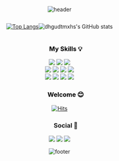<div align=center>

![header](https://capsule-render.vercel.app/api?type=waving&customColorList=0,2&height=220&section=header&text=&fontSize=40)

<div style="display: flex; justify-content: center; align-items: center;">

<p></p>

[![Top Langs](https://github-readme-stats.vercel.app/api/top-langs/?username=dhgudtmxhs&layout=compact)](https://github.com/dhgudtmxhs/github-readme-stats)

![dhgudtmxhs's GitHub stats](https://github-readme-stats.vercel.app/api?username=dhgudtmxhs&show_icons=true&theme=compact)

</div>

<h3 style="text-align: center; color: black;">　　My Skills 💡</h3>
    <img src="https://img.shields.io/badge/Java-yellow?style=flat&logo=openjdk&logoColor=red"/>
    <img src="https://img.shields.io/badge/Spring-green?style=flat&logo=spring&logoColor=black"/>
    <img src="https://img.shields.io/badge/Oracle-blue?style=flat&logo=oracle&logoColor=black"/> 
    <br>
    <img src="https://img.shields.io/badge/HTML-orange?style=flat&logo=html5&logoColor=black"/>
    <img src="https://img.shields.io/badge/css-blue?style=flat&logo=css3&logoColor=black"/>
    <img src="https://img.shields.io/badge/JavaScript-yellow?style=flat&logo=javascript&logoColor=black"/>
    <img src="https://img.shields.io/badge/JQuery-orange?style=flat&logo=jquery&logoColor=black"/> 
    <br>
    <img src="https://img.shields.io/badge/Eclipse-violet?style=flat&logo=eclipse&logoColor=black"/>
    <img src="https://img.shields.io/badge/VS Code-blue?style=flat&logo=vscode&logoColor=black"/>
    <img src="https://img.shields.io/badge/intellij-black?style=flat&logo=intellij idea&logoColor=white"/>
    <img src="https://img.shields.io/badge/GitHub-black?style=flat&logo=jquery&logoColor=red"/>

<h3 style="text-align: center; color: black;">　　Welcome 😊 </h3>

[![Hits](https://hits.seeyoufarm.com/api/count/incr/badge.svg?url=https%3A%2F%2Fgithub.com%2Fdhgudtmxhs%2Fhit-counter&count_bg=%230F0F0F&title_bg=%23D72121&icon=&icon_color=%23E7E7E7&title=Welcome&edge_flat=false)](https://hits.seeyoufarm.com)


<h3 align="center">　　Social 🎈</h3>
<p align="center">
<a href="#"> <img src="https://img.shields.io/badge/Gmail-D14836?style=for-the-badge&logo=gmail&logoColor=white&link=#"/></a>
<a href="https://www.instagram.com/dhgudtmxhs"><img src="https://img.shields.io/badge/Instagram-%23E4405F.svg?style=for-the-badge&logo=Instagram&logoColor=white&link=https://www.instagram.com/dhgudtmxhs"/></a>
<a href="https://ohstone.notion.site/009f218850204b9bb1cb17501d677e99?pvs=4">
    <img src="http://img.shields.io/badge/-Notion-yellow?style=for-the-badge&logo=Notion&link=https://ohstone.notion.site/009f218850204b9bb1cb17501d677e99?pvs=4"/></a>
</p>


![footer](https://capsule-render.vercel.app/api?&type=waving&customColorList=0,2&height=220&section=footer)

</div>
